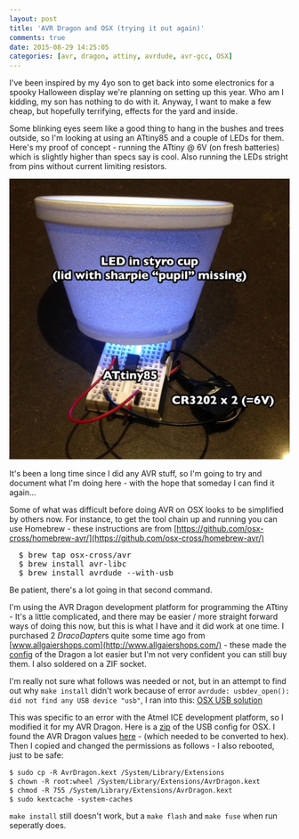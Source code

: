 ```yaml
---
layout: post
title: 'AVR Dragon and OSX (trying it out again)'
comments: true
date: 2015-08-29 14:25:05
categories: [avr, dragon, attiny, avrdude, avr-gcc, OSX]
---
```


I've been inspired by my 4yo son to get back into some electronics for a spooky Halloween display we're planning on setting up this year. Who am I kidding, my son has nothing to do with it. Anyway, I want to make a few cheap, but hopefully terrifying, effects for the yard and inside.

Some blinking eyes seem like a good thing to hang in the bushes and trees outside, so I'm looking at using an ATtiny85 and a couple of LEDs for them. Here's my proof of concept - running the ATtiny @ 6V (on fresh batteries) which is slightly higher than specs say is cool. Also running the LEDs stright from pins without current limiting resistors.

![ATtiny85 blinker](../../../../../images/IMG_3498.jpg)

It's been a long time since I did any AVR stuff, so I'm going to try and document what I'm doing here - with the hope that someday I can find it again...

Some of what was difficult before doing AVR on OSX looks to be simplified by others now. For instance, to get the tool chain up and running you can use Homebrew - these instructions are from [https://github.com/osx-cross/homebrew-avr/](https://github.com/osx-cross/homebrew-avr/)

<pre>
  $ brew tap osx-cross/avr
  $ brew install avr-libc
  $ brew install avrdude --with-usb
</pre>

Be patient, there's a lot going in that second command.

I'm using the AVR Dragon development platform for programming the ATtiny - It's a little complicated, and there may be easier / more straight forward ways of doing this now, but this is what I have and it did work at one time. I purchased 2 *DracoDapter*s quite some time ago from [www.allgaiershops.com](http://www.allgaiershops.com/) - these made the [config](http://blog.allgaiershops.com/2011/01/23/avr-dragon-adapters/) of the Dragon a lot easier but I'm not very confident you can still buy them. I also soldered on a ZIF socket.

I'm really not sure what follows was needed or not, but in an attempt to find out why `make install` didn't work because of error `avrdude: usbdev_open(): did not find any USB device "usb"`, I ran into this:
[OSX USB solution](http://www.avrfreaks.net/comment/1421981#comment-1421981)

This was specific to an error with the Atmel ICE development platform, so I modified it for my AVR Dragon. Here is a [zip](/source_media/AvrDragon.kext.zip) of the USB config for OSX. I found the AVR Dragon values [here](http://www.avrfreaks.net/forum/tut-hard-use-avr-dragon-linux-without-being-root) - (which needed to be converted to hex). Then I copied and changed the permissions as follows - I also rebooted, just to be safe:

```
$ sudo cp -R AvrDragon.kext /System/Library/Extensions
$ chown -R root:wheel /System/Library/Extensions/AvrDragon.kext
$ chmod -R 755 /System/Library/Extensions/AvrDragon.kext
$ sudo kextcache -system-caches
```

`make install` still doesn't work, but a `make flash` and `make fuse` when run seperatly does.
